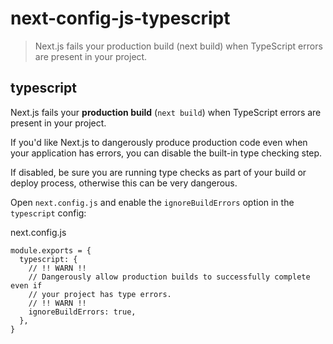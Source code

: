 # next-config-js-typescript

> Next.js fails your production build (next build) when TypeScript errors are present in your project.



## typescript

Next.js fails your **production build** (`next build`) when TypeScript errors are present in your project.

If you'd like Next.js to dangerously produce production code even when your application has errors, you can disable the built-in type checking step.

If disabled, be sure you are running type checks as part of your build or deploy process, otherwise this can be very dangerous.

Open `next.config.js` and enable the `ignoreBuildErrors` option in the `typescript` config:

next.config.js

    module.exports = {
      typescript: {
        // !! WARN !!
        // Dangerously allow production builds to successfully complete even if
        // your project has type errors.
        // !! WARN !!
        ignoreBuildErrors: true,
      },
    }

